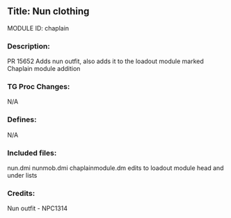 ## Title: Nun clothing

MODULE ID: chaplain

### Description:

PR 15652
Adds nun outfit, also adds it to the loadout module marked Chaplain module addition

### TG Proc Changes:

N/A

### Defines:

N/A

### Included files:

nun.dmi
nunmob.dmi
chaplainmodule.dm
edits to loadout module head and under lists

### Credits:

Nun outfit - NPC1314
